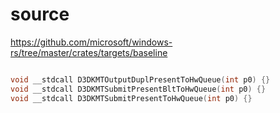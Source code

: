 # source

<https://github.com/microsoft/windows-rs/tree/master/crates/targets/baseline>

```c

void __stdcall D3DKMTOutputDuplPresentToHwQueue(int p0) {}
void __stdcall D3DKMTSubmitPresentBltToHwQueue(int p0) {}
void __stdcall D3DKMTSubmitPresentToHwQueue(int p0) {}

```
